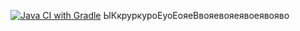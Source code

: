 [![Java CI with Gradle](https://github.com/Kondratqa/SQL/actions/workflows/main.yml/badge.svg)](https://github.com/Kondratqa/SQL/actions/workflows/main.yml)
ЫКкруркуроЕуоЕояеВвояевояеявоеявояво